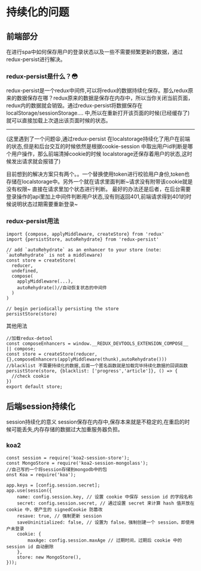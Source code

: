 # 持续化的问题



## 前端部分
在进行spa中如何保存用户的登录状态以及一些不需要频繁更新的数据，通过redux-persist进行解决。
### redux-persist是什么？😳
redux-persist是一个redux中间件,可以将redux的数据持续化保存。那么redux原来的数据保存在哪？redux原来的数据是保存在内存中，所以当你关闭当前页面，redux内的数据就会销毁。通过redux-persist将数据保存在localStorage/sessionStorage.... 中,所以在重新打开该页面的时候(已经缓存了)就可以直接加载上次退出该页面时候的状态。

---

(这里遇到了一个问题😫,通过redux-persist 在localstorage持续化了用户在前端的状态,但是和后台交互的时候依然是根据cookie-session 中取出用户id判断是哪个用户操作，那么前端清掉cookie的时候 localstorage还保存着用户的状态,这时候发出请求就会报错了)

目前想到的解决方案只有两个。。一个替换使用token进行校验用户身份,token也存储在localstorage中。另外一个就在请求里面判断~请求没有附带该cookie就是没有权限~ 直接在请求里加个状态进行判断。
最好的办法还是后者，在后台需要登录操作的api里加上中间件判断用户状态,没有则返回401,前端请求得到401的时候说明状态过期需要重新登录~  

### redux-persist用法

```
import {compose, applyMiddleware, createStore} from 'redux'
import {persistStore, autoRehydrate} from 'redux-persist'

// add `autoRehydrate` as an enhancer to your store (note: `autoRehydrate` is not a middleware)
const store = createStore(
  reducer,
  undefined,
  compose(
    applyMiddleware(...),
    autoRehydrate()//自动恢复状态的中间件
  )
)

// begin periodically persisting the store
persistStore(store)
```

其他用法

```
//加载redux-detool
const composeEnhancers = window.__REDUX_DEVTOOLS_EXTENSION_COMPOSE__ || compose;
const store = createStore(reducer,{},composeEnhancers(applyMiddleware(thunk),autoRehydrate()))
//blacklist 不需要持续化的数据,后面一个匿名函数就是加载完毕持续化数据的回调函数
persistStore(store, {blacklist: ['progress','article']}, () => {
  //check cookie
})
export default store;
```


## 后端session持续化

session持续化的意义
session保存在内存中,保存本来就是不稳定的,在重启的时候可能丢失,内存存储的数据过大加重服务器负担。

### koa2
 
```
const session = require('koa2-session-store');
const MongoStore = require('koa2-session-mongolass');
//自己写的一个将session存储到mongodb中的包
onst Koa = require('koa');

app.keys = [config.session.secret];
app.use(session({
	name: config.session.key, // 设置 cookie 中保存 session id 的字段名称
	secret: config.session.secret, // 通过设置 secret 来计算 hash 值并放在 cookie 中，使产生的 signedCookie 防篡改
	resave: true, // 强制更新 session
	saveUninitialized: false, // 设置为 false，强制创建一个 session，即使用户未登录
	cookie: {
		maxAge: config.session.maxAge // 过期时间，过期后 cookie 中的 session id 自动删除
	},
	store: new MongoStore(),
}));
```






